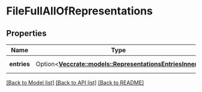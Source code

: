 # FileFullAllOfRepresentations

## Properties

Name | Type | Description | Notes
------------ | ------------- | ------------- | -------------
**entries** | Option<[**Vec<crate::models::RepresentationsEntriesInner>**](Representations_entries_inner.md)> | A list of files | [optional]

[[Back to Model list]](../README.md#documentation-for-models) [[Back to API list]](../README.md#documentation-for-api-endpoints) [[Back to README]](../README.md)


